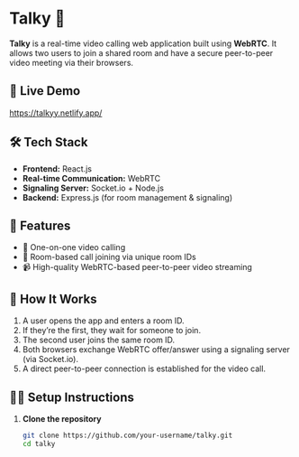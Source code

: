 # Talky 🎥

**Talky** is a real-time video calling web application built using **WebRTC**. It allows two users to join a shared room and have a secure peer-to-peer video meeting via their browsers.

## 🔗 Live Demo
https://talkyy.netlify.app/

## 🛠 Tech Stack

- **Frontend:** React.js
- **Real-time Communication:** WebRTC
- **Signaling Server:** Socket.io + Node.js
- **Backend:** Express.js (for room management & signaling)

## 📌 Features

- 👥 One-on-one video calling
- 🔗 Room-based call joining via unique room IDs
- 📹 High-quality WebRTC-based peer-to-peer video streaming

## 🚀 How It Works

1. A user opens the app and enters a room ID.
2. If they’re the first, they wait for someone to join.
3. The second user joins the same room ID.
4. Both browsers exchange WebRTC offer/answer using a signaling server (via Socket.io).
5. A direct peer-to-peer connection is established for the video call.


## 🧑‍💻 Setup Instructions

1. **Clone the repository**
   ```bash
   git clone https://github.com/your-username/talky.git
   cd talky
